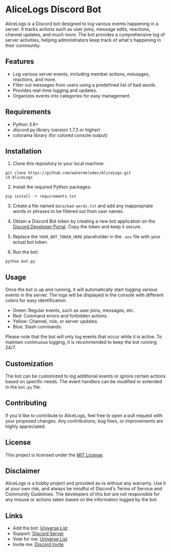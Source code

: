 # AliceLogs Discord Bot

AliceLogs is a Discord bot designed to log various events happening in a server. It tracks actions such as user joins, message edits, reactions, channel updates, and much more. The bot provides a comprehensive log of server activities, helping administrators keep track of what's happening in their community.

## Features

- Log various server events, including member actions, messages, reactions, and more.
- Filter out messages from users using a predefined list of bad words.
- Provides real-time logging and updates.
- Organizes events into categories for easy management.

## Requirements

- Python 3.6+
- discord.py library (version 1.7.3 or higher)
- colorama library (for colored console output)

## Installation

1. Clone this repository to your local machine:
```
git clone https://github.com/watermelodev/AliceLogs.git
cd AliceLogs
```

2. Install the required Python packages:
```
pip install -r requirements.txt
```

3. Create a file named `data/bad-words.txt` and add any inappropriate words or phrases to be filtered out from user names.

4. Obtain a Discord Bot token by creating a new bot application on the [Discord Developer Portal](https://discord.com/developers/applications). Copy the token and keep it secure.

5. Replace the `YOUR_BOT_TOKEN_HERE` placeholder in the `.env` file with your actual bot token.

6. Run the bot:
```
python bot.py
```


## Usage

Once the bot is up and running, it will automatically start logging various events in the server. The logs will be displayed in the console with different colors for easy identification:

- Green: Regular events, such as user joins, messages, etc.
- Red: Command errors and forbidden actions.
- Yellow: Channel, role, or server updates.
- Blue: Slash commands.

Please note that the bot will only log events that occur while it is active. To maintain continuous logging, it is recommended to keep the bot running 24/7.

## Customization

The bot can be customized to log additional events or ignore certain actions based on specific needs. The event handlers can be modified or extended in the `bot.py` file.

## Contributing

If you'd like to contribute to AliceLogs, feel free to open a pull request with your proposed changes. Any contributions, bug fixes, or improvements are highly appreciated.

## License

This project is licensed under the [MIT License](LICENSE).

## Disclaimer

AliceLogs is a hobby project and provided as-is without any warranty. Use it at your own risk, and always be mindful of Discord's Terms of Service and Community Guidelines. The developers of this bot are not responsible for any misuse or actions taken based on the information logged by the bot.

## Links

- Add the bot: [Universe List](https://universe-list.xyz/bots/1131451736247255091)
- Support: [Discord Server](https://discord.gg/6dCMQt33aw)
- Vote for me: [Universe List](https://universe-list.xyz/bots/1131451736247255091)
- Invite me: [Discord Invite](https://discord.com/api/oauth2/authorize?client_id=1131451736247255091&permissions=2611341028544&scope=bot)

